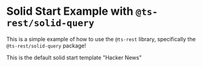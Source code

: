 # Solid Start Example with `@ts-rest/solid-query`

This is a simple example of how to use the `@ts-rest` library, specifically the `@ts-rest/solid-query` package!

This is the default solid start template "Hacker News"
